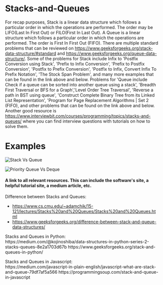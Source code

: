 # Stacks-and-Queues

 For recap purposes, Stack is a linear data structure which follows a particular order in which the operations are performed. The order may be LIFO(Last In First Out) or FILO(First In Last Out). A Queue is a linear structure which follows a particular order in which the operations are performed. The order is First In First Out (FIFO). There are multiple standard problems that can be reviewed on https://www.geeksforgeeks.org/stack-data-structure/#standard and https://www.geeksforgeeks.org/queue-data-structure/. Some of the problems for Stack include Infix to 'Postfix Conversion using Stack', 'Prefix to Infix Conversion', 'Prefix to Postfix Conversion', 'Postfix to Prefix Conversion', 'Postfix to Infix, Convert Infix To Prefix Notation', 'The Stock Span Problem', and many more examples that can be found in the link above and below. Problems for 'Queue include Check if a queue can be sorted into another queue using a stack', 'Breadth First Traversal or BFS for a Graph','Level Order Tree Traversal', 'Reverse a path in BST using queue', 'Construct Complete Binary Tree from its Linked List Representation', 'Program for Page Replacement Algorithms | Set 2 (FIFO), and other problems that can be found on the link above and below. Another good resource is https://www.interviewbit.com/courses/programming/topics/stacks-and-queues/ where you can find interview questions with tutorials on how to solve them.

# Examples

![Stack Vs Queue](https://i.imgur.com/T4YX5cf.png)

![Priority Queue Vs Deque](https://i.imgur.com/xIH24FF.png)


#### A link to all relevant resources. This can include the software's site, a helpful tutorial site, a medium article, etc.

Difference between Stacks and Queues:
* https://www.cs.cmu.edu/~adamchik/15-121/lectures/Stacks%20and%20Queues/Stacks%20and%20Queues.html
* https://www.geeksforgeeks.org/difference-between-stack-and-queue-data-structures/

<p> Stacks and Queues in Python: <br>
https://medium.com/@kojinoshiba/data-structures-in-python-series-2-stacks-queues-8e2a1703d67b
https://www.geeksforgeeks.org/stack-and-queues-in-python/ </p>

<p> Stacks and Queues in Javascript: <br>
https://medium.com/javascript-in-plain-english/javascript-what-are-stack-and-queue-79df7af5a566
https://programmingsoup.com/stack-and-queue-in-javascript </p>
